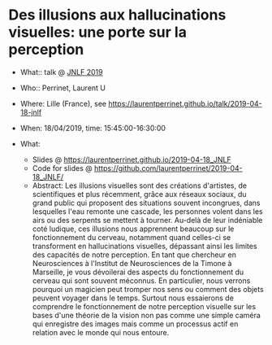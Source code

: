 # Des illusions aux hallucinations visuelles: une porte sur la perception

* What:: talk @ [JNLF 2019](https://www.jnlf.fr/agenda/jnlf-lille-2019)
* Who:: Perrinet, Laurent U
* Where: Lille (France), see https://laurentperrinet.github.io/talk/2019-04-18-jnlf
* When: 18/04/2019, time: 15:45:00-16:30:00

* What:
  * Slides @ https://laurentperrinet.github.io/2019-04-18_JNLF
  * Code for slides @ https://github.com/laurentperrinet/2019-04-18_JNLF/
  * Abstract: Les illusions visuelles sont des créations d'artistes, de scientifiques et plus récemment, grâce aux réseaux sociaux, du grand public qui proposent des situations souvent incongrues, dans lesquelles l'eau remonte une cascade, les personnes volent dans les airs ou des serpents se mettent à tourner. Au-delà de leur indéniable coté ludique, ces illusions nous apprennent beaucoup sur le fonctionnement du cerveau, notamment quand celles-ci se transforment en hallucinations visuelles, dépassant ainsi les limites des capacités de notre perception. En tant que chercheur en Neurosciences à l'Institut de Neurosciences de la Timone à Marseille, je vous dévoilerai des aspects du fonctionnement du cerveau qui sont souvent méconnus. En particulier, nous verrons pourquoi un magicien peut tromper nos sens ou comment des objets peuvent voyager dans le temps. Surtout nous essaierons de comprendre le fonctionnement de notre perception visuelle sur les bases d'une théorie de la vision non pas comme une simple caméra qui enregistre des images mais comme un processus actif en relation avec le monde qui nous entoure.

